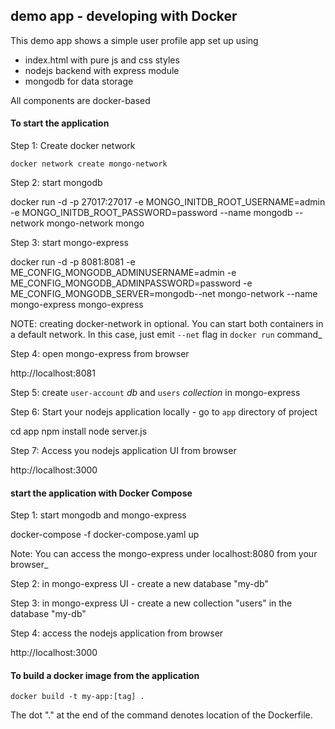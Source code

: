 ## demo app - developing with Docker

This demo app shows a simple user profile app set up using 
- index.html with pure js and css styles
- nodejs backend with express module
- mongodb for data storage

All components are docker-based

#### To start the application

Step 1: Create docker network

    docker network create mongo-network 

Step 2: start mongodb 

docker run -d -p 27017:27017 -e MONGO_INITDB_ROOT_USERNAME=admin -e MONGO_INITDB_ROOT_PASSWORD=password --name mongodb --network mongo-network mongo  

Step 3: start mongo-express
    
docker run -d -p 8081:8081 -e ME_CONFIG_MONGODB_ADMINUSERNAME=admin -e ME_CONFIG_MONGODB_ADMINPASSWORD=password -e ME_CONFIG_MONGODB_SERVER=mongodb--net mongo-network --name mongo-express   mongo-express

NOTE: creating docker-network in optional. You can start both containers in a default network. In this case, just emit `--net` flag in `docker run` command_

Step 4: open mongo-express from browser

http://localhost:8081

Step 5: create `user-account` _db_ and `users` _collection_ in mongo-express

Step 6: Start your nodejs application locally - go to `app` directory of project 

cd app
npm install 
node server.js
    
Step 7: Access you nodejs application UI from browser

http://localhost:3000

#### start the application with Docker Compose

Step 1: start mongodb and mongo-express

docker-compose -f docker-compose.yaml up
    
Note: You can access the mongo-express under localhost:8080 from your browser_
    
Step 2: in mongo-express UI - create a new database "my-db"

Step 3: in mongo-express UI - create a new collection "users" in the database "my-db"       

Step 4: access the nodejs application from browser 

http://localhost:3000

#### To build a docker image from the application

    docker build -t my-app:[tag] .       
    
The dot "." at the end of the command denotes location of the Dockerfile.

